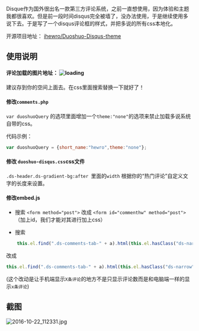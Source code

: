 Disque作为国外很出名一款第三方评论系统，之前一直想使用，因为体验和主题我都很喜欢。但是前一段时间disqus完全被墙了，没办法使用，于是继续使用多说下去。于是写了一个disqus评论框的样式，并把多说的所有css本地化。

<!--more-->

开源项目地址： [ihewro/Duoshuo-Disqus-theme](https://github.com/ihewro/Duoshuo-Disqus-theme)

## 使用说明

#### 评论加载的图片地址： ![loading](https://a.disquscdn.com/next/embed/assets/img/loader.5cc23909da9c4a9874500d7a85c4125f.gif)

建议存到你的空间上面去。在css里面搜索替换一下就好了！

#### 修改`comments.php`  

`var duoshuoQuery` 的选项里面增加一个`theme:"none"`的选项来禁止加载多说系统自带的css。

代码示例：

```JavaScript
var duoshuoQuery = {short_name:"hewro",theme:"none"};
```

#### 修改 `duoshuo-disqus.css`css文件

`.ds-header.ds-gradient-bg:after `里面的`width` 根据你的“热门评论”自定义文字的长度来设置。

#### 修改embed.js

* 搜索
`<form method="post">` 改成 `<form id="commenthw" method="post">`（加上id，我们才能对其进行加上css）

* 搜索

```javascript
	this.el.find(".ds-comments-tab-" + a).html(this.el.hasClass("ds-narrow") ? '<span class="ds-service-icon ds-' + a + '"></span>' + i: (i ? '<span class="ds-highlight">' + i + "</span>": "0") + s[a][1])
```

改成

 ```javascript
this.el.find(".ds-comments-tab-" + a).html(this.el.hasClass("ds-narrow") ? '<span class="ds-highlight">' + i + '</span>' + s[a][1]: (i ? '<span class="ds-highlight">' + i + "</span>": "0") + s[a][1])
```
(这个改动是让手机端显示`X条评论`的地方不是只显示评论数而是和电脑端一样的显示`x条评论`)

## 截图

![2016-10-22_112331.jpg](https://www.ihewro.com/usr/uploads/2016/10/1387593804.jpg)
